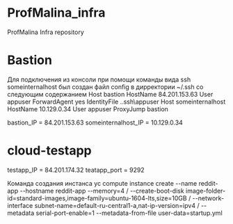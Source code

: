 # ProfMalina_infra
ProfMalina Infra repository

# Bastion
Для подключения из консоли при помощи команды вида ssh someinternalhost был создан файл config в дирректории ~/.ssh со следующим содержанием
Host bastion
    HostName 84.201.153.63
    User appuser
	ForwardAgent yes
	IdentityFile .\.ssh\appuser
Host someinternalhost
    HostName 10.129.0.34
	User appuser
	ProxyJump bastion

bastion_IP = 84.201.153.63
someinternalhost_IP = 10.129.0.34

# cloud-testapp

testapp_IP = 84.201.174.32
teatapp_port = 9292

Команда создания инстанса
yc compute instance create   --name reddit-app   --hostname reddit-app   --memory=4   /
--create-boot-disk image-folder-id=standard-images,image-family=ubuntu-1604-lts,size=10GB   /
--network-interface subnet-name=default-ru-central1-a,nat-ip-version=ipv4   /
--metadata serial-port-enable=1  --metadata-from-file user-data=startup.yml
